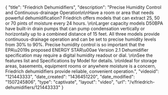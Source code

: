 {
    "title": "Friedrich Dehumidifiers",
    "description": "Precise Humidity Control and Continuous-drainage Operation\n\nHave a room or area that needs powerful dehumidification? Friedrich offers models that can extract 25, 50 or 70 pints of moisture every 24 hours. \n\nLarger capacity models D50BPA have built-in drain pumps that can pump condensation vertically or horizontally up to a combined distance of 15 feet. All three models provide continuous-drainage operation and can be set to precise humidity levels from 30% to 90%. Precise humidity control is so important that the EPA\u2019s proposed ENERGY STAR\u00ae Version 2.1 Dehumidifier specification may require a digital humidity readout or dial. \n\nSee the features list and Specifications by Model for details. \n\nIdeal for storage areas, basements, equipment rooms or anywhere moisture is a concern, Friedrich dehumidifiers provide reliable, convenient operation.",
    "videoid": "121443333",
    "date_created": "1436451220",
    "date_modified": "1507245806",
    "type": "captivate",
    "layout": "video",
    "url": "\/v\/friedrich-dehumidifiers\/121443333"
}